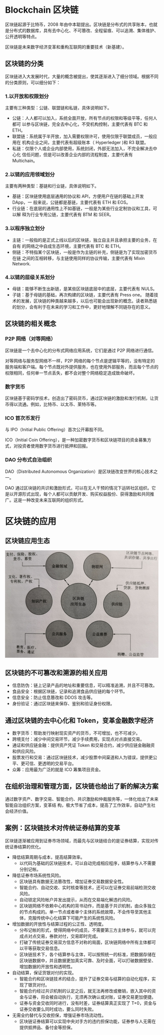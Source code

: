# Blockchain 区块链

区块链起源于比特币，2008 年由中本聪提出。区块链是分布式的共享账本，也就是分布式的数据库，具有去中心化、不可篡改、全程留痕、可以追溯、集体维护、公开透明等特点。

区块链是未来数字经济变革和重构互联网的重要技术（新基建）。

## 区块链的分类

区块链进入大发展时代，大量的概念被提出，使其逐渐进入了细分领域。根据不同的分类原则，可以细分如下：

### 1.以开放和权限划分

主要有三种类型：公链、联盟链和私链，具体说明如下。

- 公链：人人都可以加入，系统全面开放，所有节点的权限和等级平等，任何人都可
  以参与区块链，完全去中心化，不受机构控制，主要代表有 BTC 和 ETH。
- 联盟链：系统属于半开放，加入需要权限许可，使用仅限于联盟成员，一般应用在
  机构企业之间，主要代表有超级账本（ Hyperledger )和 R3 联盟。
- 私链：仅限个人或企业内部使用，系统封闭，外部无法加入，不完全解决去中心化
  信任问题，但是可以改善企业内部的流程制度，主要代表有 Multichain。

### 2.以链的应用领域划分

主要有两种类型：基链和行业链，具体说明如下。

- 基链：区块链使用底层通用的协议和 API，方便用户在链的基础上开发 DApp，一
  般来说，公链都是基链，主要代表有 ETH 和 EOS。
- 行业链：在底层的通用性上不如基链，一般是为某些行业定制协议和工具，可以解
  释为行业专用公链，主要代表有 BTM 和 SEER。

### 3.以程序独立划分

- 主链：一般指的是正式上线以后的区块链，独立自主并且承担主要的业务，在自有
  的网络之中自成生态环境，主要代表有 BTC 和 ETH。
- 侧链：不特指某个区块链，一般是作为主链的补充，侧链是为了实现加密货币在链
  之间的互相转移，与主链使用同样的协议传输，主要代表有 Mixin Network.

### 4.以链的层级关系划分

- 母链：能够不断生出新链，是某些区块链底层中的底层，主要代表有 NULS。
- 子链：基于母链的基础，再次构建的区块链，主要代表有 Press one。
  随着技术的发展，区块链的种类越来越多，以后也可能会出现新的概念。读者熟悉链
  的划分，会有利于在未来的学习和工作中，更好地理解不同链存在的意义。



## 区块链的相关概念

### P2P 网络（对等网络）

区块链是一个去中心化的分布式网络应用系统，它们是通过 P2P 网络进行通信。

对等网络与服务型网络不一样，P2P 网络的每个节点是逻辑平等的，没有特定的服务端和客户端。每个节点既对外提供服务，也在使用外部服务，而且每个节点的权限相同，任何单一节点丢失，都不会对整个网络稳定造成致命破坏。

### 数字货币

区块链基于密码学技术，创造出了密码货币，通过区块链的激励和发行机制，让货币得以流通。例如，比特币、以太币、莱特币等。

### ICO 首次币发行 

与 IPO（Initial Public Offering）首次公开募股不同。

ICO（Initial Coin Offering），是一种加密数字货币和区块链项目的资金募集方式，对投资者使用数字货币进行抵押和回报。

### DAO 分布式自治组织

DAO（Distributed Autonomous Organization）是区块链改变世界的核心技术之一。

DAO 通过区块链的共识和激励形式，可以在无人干预的情况下运转社区组织。它是以开源形式出现，每个人都可以贡献开发、购买权益股份、获得激励和共同推广。这是一种改变未来互联网的组织形式。







# 区块链的应用

## 区块链应用生态

![区块链应用生态](figures/区块链应用生态.jpg)

## 区块链的不可篡改和溯源的相关应用

- 信息防伪：链上记录产品的地址和重要信息，可以精准追溯，并且不可篡改。
- 食品安全：根据区块链，记录和追溯食品供应链的每个环节。
- 信息安全：防止信息篡改和 DDOS 攻击等。
- 身份验证：通过区块链来保存、鉴别和验证身份权限。

## 通过区块链的去中心化和 Token，变革金融数字经济

- 数字货币：帮助发行映射现实资产的货币，不可增加，也不可减少。
- 跨境支付：减少中间交易环节，减少手续费用，实现点对点直接交易。
- 通证和供应链金融：提供资产凭证 Token 和交易合约，减少供应链金融融资和供应风险。
- 股票发行和交易：通过区块链技术，减少股票中间渠道和人为错误，提供更公平、更可信、更透明的交易平台。
- 众筹：应用最为广泛的就是 ICO 筹集项目资金。

## 在组织治理和管理方面，区块链也给出了新的解决方案

通过数字资产、数字交易、智能合约、共识激励和仲裁服务等，一体化给出了未来智能自治组织方案，变革结
构，极大节省了成本，提高了工作效率，自动产生社会经济价值。



## 案例：区块链技术对传统证券结算的变革

区块链逐渐被应用到证券市场领域，而最先与区块链结合的是证券结算，实现对传统证券结算的优化。

- 降低结算周期与成本，提高结算效率。
  - 以代码为基础的区块链技术，可以自动完成相应程序，结算参与人不需要分别记帐。
- 降低证券市场系统性风险。
  - 区块链具有数据无法篡改性，增加证券交易数据安全性。
  - 智能合约、自动交收、实时核查等技术，还可以在证券交易前端检测交收风险。
  - 自动锁定风险帐户并发出提示，从而在交易端化解违约风险。
  - 区块链网络不依赖中心机构的背书动作，而是基于共识机制，由众多独立的节点构成的。单一节点或者单个主体的系统故障，不会传导至其他主体，克服传统中心化结算下可能产生的系统性风险。
- 增加数据的开放性与结算过程的公正性、透明度。
  - 分布记帐的形式，使得网络中的成员，不需要第三方主体参与，就可以完成点对点交易，券款对付，交易即时完成。
  - 打破了传统证券交易双方信息不对称的局面，区块链网络中所有主体都可以平等获取交易信息。
  - 区块链技术下，各个结算参与主体，可以按照统一的标准，把数据存储在区块链数据中，并且数据更加真实可靠、及时全面，可以打破数据壁垒、增加数据的开放性和透明性。
- 自动结算，保证货银对付的实现。
  - 智能合约和区块链技术的结合，提升了证券交易与结算的自动化程序，实现了银货对付。
  - 智能合约经过共识机制的认定之后，就无法再修改或撤销，嵌入其中的资金与证券，将会被自动执行，无须再次确认或对账，证券交易更加便捷。
  - 证券与资金交收同时进行，没有时差，证券结算真正实现了 T+0，资金与证券交收要么同时成功，要么同时失败。
- 无需全约替代与交收担保，增强证券市场流动性。
  - 区块链证券结算可以实现中央对手方的违约担保功能，证券参与人无需在提供抵押品、备付金等担保。

